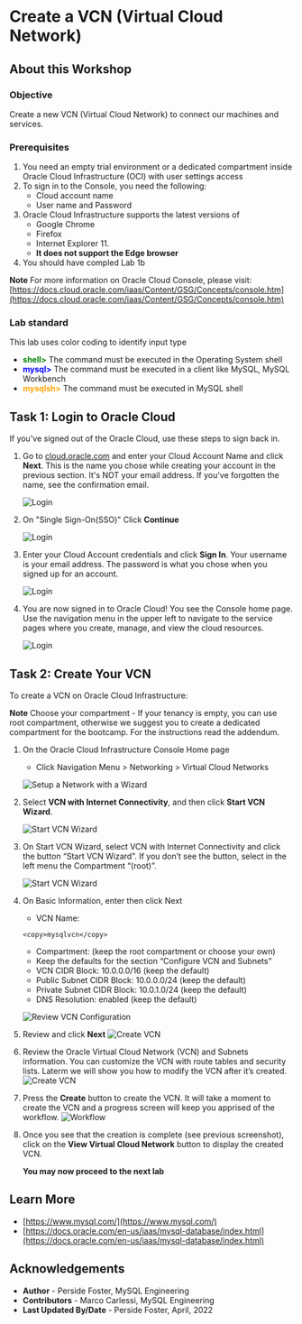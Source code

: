 # Create a VCN (Virtual Cloud Network)

## About this Workshop

### Objective

Create a new VCN (Virtual Cloud Network) to connect our machines and services.

### Prerequisites

1. You need an empty trial environment or a dedicated compartment inside Oracle Cloud Infrastructure (OCI) with user settings access
2. To sign in to the Console, you need the following:
    * Cloud account name
    * User name and Password
3. Oracle Cloud Infrastructure supports the latest versions of
    * Google Chrome
    * Firefox
    * Internet Explorer 11.
    * **It does not support the Edge browser**
4. You should have compled Lab 1b

**Note** For more information on Oracle Cloud Console, please visit: [https://docs.cloud.oracle.com/iaas/Content/GSG/Concepts/console.htm](https://docs.cloud.oracle.com/iaas/Content/GSG/Concepts/console.htm)

### Lab standard

This lab uses color coding to identify input type

* **<span style="color:green">shell></span>** The command must be executed in the Operating System shell
* **<span style="color:blue">mysql></span>** The command must be executed in a client like MySQL, MySQL Workbench
* **<span style="color:orange">mysqlsh></span>** The command must be executed in MySQL shell

## Task 1:  Login to Oracle Cloud

If you've signed out of the Oracle Cloud, use these steps to sign back in.

1. Go to [cloud.oracle.com](https://cloud.oracle.com) and enter your Cloud Account Name and click **Next**. This is the name you chose while creating your account in the previous section. It's NOT your email address. If you've forgotten the name, see the confirmation email.

    ![Login](images/cloud-oracle.png " ")

2. On "Single Sign-On(SSO)" Click **Continue**

    ![Login](images/cloud-login-tenant-single-sigon.png " ")

3. Enter your Cloud Account credentials and click **Sign In**. Your username is your email address. The password is what you chose when you signed up for an account.

    ![Login](images/oci-signin-single-signon.png " ")

4. You are now signed in to Oracle Cloud! You see the Console home page. Use the navigation menu in the upper left to navigate to the service pages where you create, manage, and view the cloud resources.

    ![Login](images/oci-console-home-page.png " ")

## Task 2: Create Your VCN

To create a VCN on Oracle Cloud Infrastructure:

**Note** Choose your compartment - If your tenancy is empty, you can use root compartment, otherwise we suggest you to create a dedicated compartment for the bootcamp. For the instructions read the addendum.

1. On the Oracle Cloud Infrastructure Console Home page
    * Click Navigation Menu > Networking > Virtual Cloud Networks

    ![Setup a Network with a Wizard](images/image023.png)

2. Select **VCN with Internet Connectivity**, and then click **Start VCN Wizard**.

    ![Start VCN Wizard](images/image024.jpg)

3. On Start VCN Wizard, select VCN with Internet Connectivity and click the button “Start VCN Wizard”.
If you don’t see the button, select in the left menu the Compartment “(root)”.

    ![Start VCN Wizard](images/image026.png)

4. On Basic Information, enter then click Next
    * VCN Name:

    ```text
    <copy>mysqlvcn</copy>
    ```

    * Compartment: (keep the root compartment or choose your own)
    * Keep the defaults for the section “Configure VCN and Subnets”
    * VCN CIDR Block: 10.0.0.0/16   (keep the default)
    * Public Subnet CIDR Block: 10.0.0.0/24   (keep the default)
    * Private Subnet CIDR Block: 10.0.1.0/24  (keep the default)
    * DNS Resolution: enabled  (keep the default)

    ![Review VCN Configuration](images/image030.jpg)

5. Review and click **Next**
    ![Create VCN ](images/image032.jpg)

6. Review the Oracle Virtual Cloud Network (VCN) and Subnets information. You can customize the VCN with route tables and security lists. Laterm we will show you how to modify the VCN after it’s created.
    ![Create VCN ](images/image034.jpg)

7. Press the **Create** button to create the VCN. It will take a moment to create the VCN and a progress screen will keep you apprised of the workflow.
    ![Workflow](images/workflow.png)

8. Once you see that the creation is complete (see previous screenshot), click on the **View Virtual Cloud Network** button to display the created VCN.

    **You may now proceed to the next lab**

## Learn More

* [https://www.mysql.com/](https://www.mysql.com/)
* [https://docs.oracle.com/en-us/iaas/mysql-database/index.html](https://docs.oracle.com/en-us/iaas/mysql-database/index.html)

## Acknowledgements

* **Author** - Perside Foster, MySQL Engineering
* **Contributors** -  Marco Carlessi, MySQL Engineering
* **Last Updated By/Date** - Perside Foster, April, 2022
